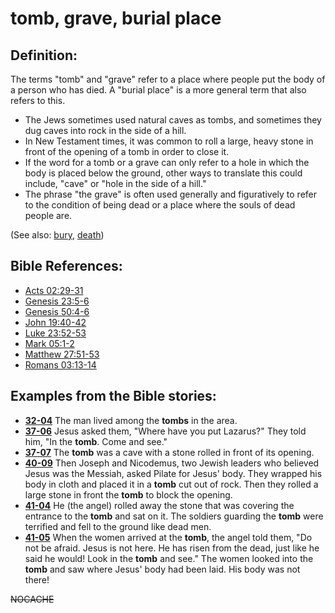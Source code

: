 # tomb, grave, burial place #

## Definition: ##

The terms "tomb" and "grave" refer to a place where people put the body of a person who has died. A "burial place" is a more general term that also refers to this.

* The Jews sometimes used natural caves as tombs, and sometimes they dug caves into rock in the side of a hill.
* In New Testament times, it was common to roll a large, heavy stone in front of the opening of a tomb in order to close it.
* If the word for a tomb or a grave can only refer to a hole in which the body is placed below the ground, other ways to translate this could include, "cave" or "hole in the side of a hill."
* The phrase "the grave" is often used generally and figuratively to refer to the condition of being dead or a place where the souls of dead people are.

(See also: [bury](../other/bury.md), [death](../kt/death.md))

## Bible References: ##

* [Acts 02:29-31](https://door43.org/en/bible/notes/act/02/29)
* [Genesis 23:5-6](https://door43.org/en/bible/notes/gen/23/05)
* [Genesis 50:4-6](https://door43.org/en/bible/notes/gen/50/04)
* [John 19:40-42](https://door43.org/en/bible/notes/jhn/19/40)
* [Luke 23:52-53](https://door43.org/en/bible/notes/luk/23/52)
* [Mark 05:1-2](https://door43.org/en/bible/notes/mrk/05/01)
* [Matthew 27:51-53](https://door43.org/en/bible/notes/mat/27/51)
* [Romans 03:13-14](https://door43.org/en/bible/notes/rom/03/13)

## Examples from the Bible stories: ##

* __[32-04](https://door43.org/en/obs/notes/frames/32-04)__ The man lived among the __tombs__  in the area.
* __[37-06](https://door43.org/en/obs/notes/frames/37-06)__ Jesus asked them, "Where have you put Lazarus?" They told him, "In the __tomb__. Come and see."
* __[37-07](https://door43.org/en/obs/notes/frames/37-07)__ The __tomb__  was a cave with a stone rolled in front of its opening.
* __[40-09](https://door43.org/en/obs/notes/frames/40-09)__ Then Joseph and Nicodemus, two Jewish leaders who believed Jesus was the Messiah, asked Pilate for Jesus' body. They wrapped his body in cloth and placed it in a __tomb__  cut out of rock. Then they rolled a large stone in front the __tomb__  to block the opening.
* __[41-04](https://door43.org/en/obs/notes/frames/41-04)__ He (the angel) rolled away the stone that was covering the entrance to the __tomb__  and sat on it. The soldiers guarding the __tomb__  were terrified and fell to the ground like dead men.
* __[41-05](https://door43.org/en/obs/notes/frames/41-05)__ When the women arrived at the __tomb__, the angel told them, "Do not be afraid. Jesus is not here. He has risen from the dead, just like he said he would! Look in the __tomb__  and see." The women looked into the __tomb__  and saw where Jesus' body had been laid. His body was not there!


~~NOCACHE~~
